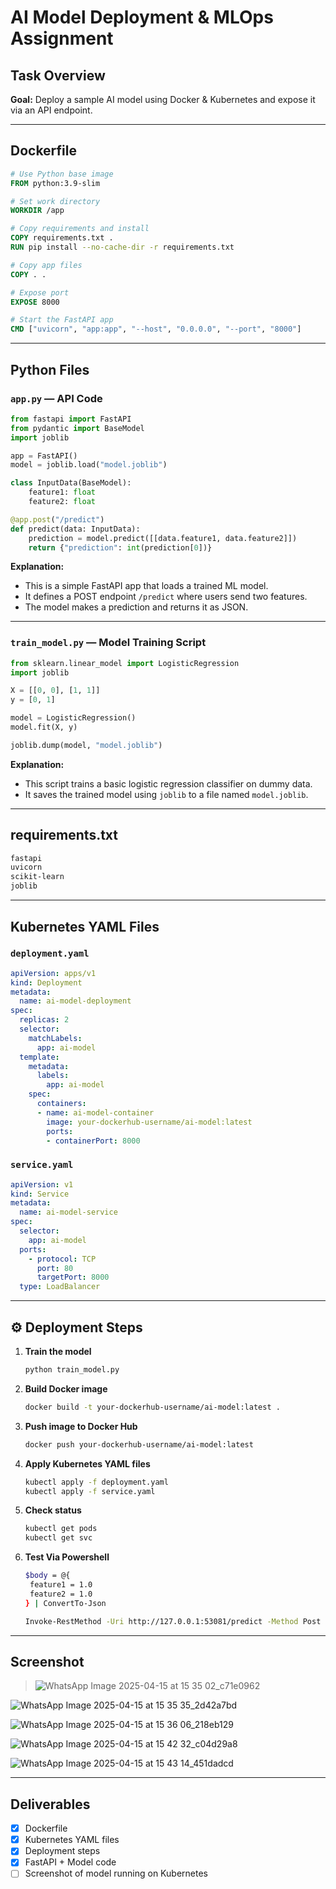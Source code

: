 #  AI Model Deployment & MLOps Assignment

##  Task Overview
**Goal:** Deploy a sample AI model using Docker & Kubernetes and expose it via an API endpoint.

---

##  Dockerfile

```Dockerfile
# Use Python base image
FROM python:3.9-slim

# Set work directory
WORKDIR /app

# Copy requirements and install
COPY requirements.txt .
RUN pip install --no-cache-dir -r requirements.txt

# Copy app files
COPY . .

# Expose port
EXPOSE 8000

# Start the FastAPI app
CMD ["uvicorn", "app:app", "--host", "0.0.0.0", "--port", "8000"]
```

---

##  Python Files

### `app.py` — API Code

```python
from fastapi import FastAPI
from pydantic import BaseModel
import joblib

app = FastAPI()
model = joblib.load("model.joblib")

class InputData(BaseModel):
    feature1: float
    feature2: float

@app.post("/predict")
def predict(data: InputData):
    prediction = model.predict([[data.feature1, data.feature2]])
    return {"prediction": int(prediction[0])}
```

**Explanation:**
- This is a simple FastAPI app that loads a trained ML model.
- It defines a POST endpoint `/predict` where users send two features.
- The model makes a prediction and returns it as JSON.

---

### `train_model.py` — Model Training Script

```python
from sklearn.linear_model import LogisticRegression
import joblib

X = [[0, 0], [1, 1]]
y = [0, 1]

model = LogisticRegression()
model.fit(X, y)

joblib.dump(model, "model.joblib")
```

**Explanation:**
- This script trains a basic logistic regression classifier on dummy data.
- It saves the trained model using `joblib` to a file named `model.joblib`.

---

##  requirements.txt

```txt
fastapi
uvicorn
scikit-learn
joblib
```

---

##  Kubernetes YAML Files

### `deployment.yaml`

```yaml
apiVersion: apps/v1
kind: Deployment
metadata:
  name: ai-model-deployment
spec:
  replicas: 2
  selector:
    matchLabels:
      app: ai-model
  template:
    metadata:
      labels:
        app: ai-model
    spec:
      containers:
      - name: ai-model-container
        image: your-dockerhub-username/ai-model:latest
        ports:
        - containerPort: 8000
```

### `service.yaml`

```yaml
apiVersion: v1
kind: Service
metadata:
  name: ai-model-service
spec:
  selector:
    app: ai-model
  ports:
    - protocol: TCP
      port: 80
      targetPort: 8000
  type: LoadBalancer
```

---

## ⚙ Deployment Steps

1. **Train the model**
   ```bash
   python train_model.py
   ```

2. **Build Docker image**
   ```bash
   docker build -t your-dockerhub-username/ai-model:latest .
   ```

3. **Push image to Docker Hub**
   ```bash
   docker push your-dockerhub-username/ai-model:latest
   ```

4. **Apply Kubernetes YAML files**
   ```bash
   kubectl apply -f deployment.yaml
   kubectl apply -f service.yaml
   ```

5. **Check status**
   ```bash
   kubectl get pods
   kubectl get svc
   ```

6. **Test Via Powershell**
   ```bash
   $body = @{
    feature1 = 1.0
    feature2 = 1.0
   } | ConvertTo-Json

   Invoke-RestMethod -Uri http://127.0.0.1:53081/predict -Method Post -Body $body -ContentType "application/json"
    ```

---

##  Screenshot

> ![WhatsApp Image 2025-04-15 at 15 35 02_c71e0962](https://github.com/user-attachments/assets/7ace71a1-b737-4965-aecd-25a399e3d369)


![WhatsApp Image 2025-04-15 at 15 35 35_2d42a7bd](https://github.com/user-attachments/assets/bdc10b47-7afe-41ba-abd3-87b0be553831)


![WhatsApp Image 2025-04-15 at 15 36 06_218eb129](https://github.com/user-attachments/assets/5a51626a-0ce3-4f20-8add-11a8a77af163)

![WhatsApp Image 2025-04-15 at 15 42 32_c04d29a8](https://github.com/user-attachments/assets/a9328621-2c92-48e1-8ccc-74d4aa6eecc2)

![WhatsApp Image 2025-04-15 at 15 43 14_451dadcd](https://github.com/user-attachments/assets/3d98eeed-b892-41ca-8279-170e6d7842a9)






---

##  Deliverables

- [x] Dockerfile 
- [x] Kubernetes YAML files 
- [x] Deployment steps 
- [x] FastAPI + Model code 
- [ ] Screenshot of model running on Kubernetes 
